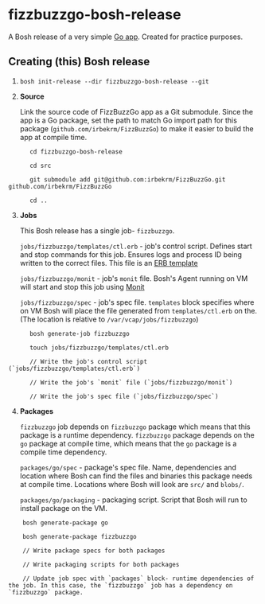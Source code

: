 # fizzbuzzgo-bosh-release

A Bosh release of a very simple [Go app](https://github.com/irbekrm/FizzBuzzGo). Created for practice purposes.

## Creating (this) Bosh release

1. 
      `bosh init-release --dir fizzbuzzgo-bosh-release --git`

2. **Source**

      Link the source code of FizzBuzzGo app as a Git submodule. Since the app is a Go package, set the path to match Go             import path for this package (`github.com/irbekrm/FizzBuzzGo`) to make it easier to build the app at compile time.

```
      cd fizzbuzzgo-bosh-release

      cd src

      git submodule add git@github.com:irbekrm/FizzBuzzGo.git github.com/irbekrm/FizzBuzzGo
      
      cd ..
```

3. **Jobs**

      This Bosh release has a single job- `fizzbuzzgo`.

     `jobs/fizzbuzzgo/templates/ctl.erb` - job's control script. Defines start and stop commands for this job. Ensures logs        and process ID being written to the correct files. This file is an [ERB template](https://en.wikipedia.org/wiki/ERuby)

     `jobs/fizzbuzzgo/monit` - job's `monit` file. Bosh's Agent running on VM will start and stop this job using [Monit](          https://mmonit.com/monit/)

     `jobs/fizzbuzzgo/spec` - job's spec file. `templates` block specifies where on VM Bosh will place the file generated          from `templates/ctl.erb` on the. (The location is relative to `/var/vcap/jobs/fizzbuzzgo`)

```
      bosh generate-job fizzbuzzgo

      touch jobs/fizzbuzzgo/templates/ctl.erb

      // Write the job's control script (`jobs/fizzbuzzgo/templates/ctl.erb`)

      // Write the job's `monit` file (`jobs/fizzbuzzgo/monit`)

      // Write the job's spec file (`jobs/fizzbuzzgo/spec`)
```

4.  **Packages**

     `fizzbuzzgo` job depends on `fizzbuzzgo` package which means that this package is a runtime dependency. `fizzbuzzgo`          package depends on the `go` package at compile time, which means that the `go` package is a compile time dependency.

     `packages/go/spec` - package's spec file. Name, dependencies and location where Bosh can find the files and binaries          this package needs at compile time. Locations where Bosh will look are `src/` and `blobs/`.

     `packages/go/packaging` - packaging script. Script that Bosh will run to install package on the VM.

```
    bosh generate-package go

    bosh generate-package fizzbuzzgo

    // Write package specs for both packages

    // Write packaging scripts for both packages

    // Update job spec with `packages` block- runtime dependencies of the job. In this case, the `fizzbuzzgo` job has a dependency on `fizzbuzzgo` package.


